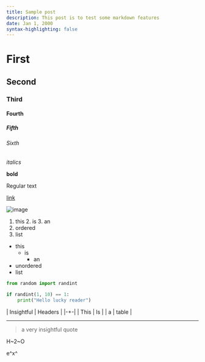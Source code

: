 ```yaml
---
title: Sample post
description: This post is to test some markdown features
date: Jan 1, 2000
syntax-highlighting: false
---
```


# First
## Second
### Third
#### Fourth
##### Fifth
###### Sixth

_italics_

**bold**

Regular text

[link](https://upload.wikimedia.org/wikipedia/commons/thumb/5/59/Minecraft_missing_texture_block.svg/1200px-Minecraft_missing_texture_block.svg.png)

![image](https://upload.wikimedia.org/wikipedia/commons/thumb/5/59/Minecraft_missing_texture_block.svg/1200px-Minecraft_missing_texture_block.svg.png)

1. this
    2. is
        3. an
4. ordered
5. list

- this
    - is
        - an
- unordered
- list

```python
from random import randint

if randint(1, 10) == 1:
    print("Hello lucky reader")
```
| Insightful | Headers |
|-+-|
| This  | Is |
| a | table |

---

> a very
> insightful quote

H~2~O

e^x^

